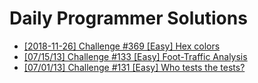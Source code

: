 # Daily Programmer Solutions

- [[2018-11-26] Challenge #369 [Easy] Hex colors](https://www.reddit.com/r/dailyprogrammer/comments/a0lhxx/20181126_challenge_369_easy_hex_colors/)
- [[07/15/13] Challenge #133 [Easy] Foot-Traffic Analysis](https://www.reddit.com/r/dailyprogrammer/comments/1iambu/071513_challenge_133_easy_foottraffic_analysis/cb2npk2/?utm_source=reddit&utm_medium=web2x&context=3)
- [[07/01/13] Challenge #131 [Easy] Who tests the tests?](https://www.reddit.com/r/dailyprogrammer/comments/1heozl/070113_challenge_131_easy_who_tests_the_tests/)